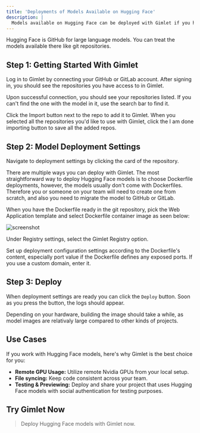 ```yaml
---
title: 'Deployments of Models Available on Hugging Face'
description: |
  Models available on Hugging Face can be deployed with Gimlet if you have a Dockerfile for them.
---
```


Hugging Face is GitHub for large language models. You can treat the models available there like git repositories.

## Step 1: Getting Started With Gimlet

Log in to Gimlet by connecting your GitHub or GitLab account. After signing in, you should see the repositories you have access to in Gimlet.

Upon successful connection, you should see your repositories listed. If you can't find the one with the model in it, use the search bar to find it.

Click the Import button next to the repo to add it to Gimlet. When you selected all the repositories you'd like to use with Gimlet, click the I am done importing button to save all the added repos.

## Step 2: Model Deployment Settings

Navigate to deployment settings by clicking the card of the repository.

There are multiple ways you can deploy with Gimlet. The most straightforward way to deploy Hugging Face models is to choose Dockerfile deployments, however, the models usually don't come with Dockerfiles. Therefore you or someone on your team will need to create one from scratch, and also you need to migrate the model to GitHub or GitLab.

When you have the Dockerfile ready in the git repository, pick the Web Application template and select Dockerfile container image as seen below:

![screenshot]()

Under Registry settings, select the Gimlet Registry option.

Set up deployment configuration settings according to the Dockerfile's content, especially port value if the Dockerfile defines any exposed ports. If you use a custom domain, enter it.

## Step 3: Deploy

When deployment settings are ready you can click the `Deploy` button. Soon as you press the button, the logs should appear.

Depending on your hardware, building the image should take a while, as model images are relativaly large compared to other kinds of projects.

## Use Cases

If you work with Hugging Face models, here's why Gimlet is the best choice for you:

- **Remote GPU Usage:** Utilize remote Nvidia GPUs from your local setup.
- **File syncing:** Keep code consistent across your team.
- **Testing & Previewing:** Deploy and share your project that uses Hugging Face models with social authentication for testing purposes.

## Try Gimlet Now

> Deploy Hugging Face models with Gimlet now.
